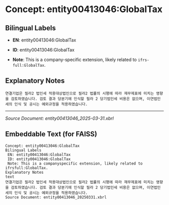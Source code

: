 # Concept: entity00413046:GlobalTax

## Bilingual Labels
- **EN**: entity00413046:GlobalTax

- **ID**: entity00413046:GlobalTax
- **Note**: This is a company-specific extension, likely related to `ifrs-full:GlobalTax`.

## Explanatory Notes
```text
연결기업은 필라2 법인세 적용대상법인으로 필라2 법률의 시행에 따라 재무제표에 미치는 영향을 검토하였습니다. 검토 결과 당분기에 인식할 필라 2 당기법인세 비용은 없으며, 이연법인세의 인식 및 공시는 예외규정을 적용하였습니다.
```

---
*Source Document: entity00413046_2025-03-31.xbrl*
## Embeddable Text (for FAISS)
```text
Concept: entity00413046:GlobalTax
Bilingual Labels
 EN: entity00413046:GlobalTax
 ID: entity00413046:GlobalTax
 Note: This is a companyspecific extension, likely related to ifrsfull:GlobalTax.
Explanatory Notes
text
연결기업은 필라2 법인세 적용대상법인으로 필라2 법률의 시행에 따라 재무제표에 미치는 영향을 검토하였습니다. 검토 결과 당분기에 인식할 필라 2 당기법인세 비용은 없으며, 이연법인세의 인식 및 공시는 예외규정을 적용하였습니다.
Source Document: entity00413046_20250331.xbrl
```